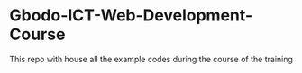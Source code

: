 # Gbodo-ICT-Web-Development-Course
This repo with house all the example codes during the course of the training

